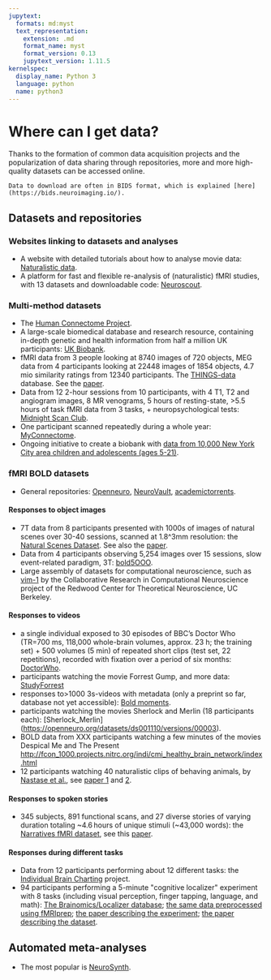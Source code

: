 ```yaml
---
jupytext:
  formats: md:myst
  text_representation:
    extension: .md
    format_name: myst
    format_version: 0.13
    jupytext_version: 1.11.5
kernelspec:
  display_name: Python 3
  language: python
  name: python3
---
```


# Where can I get data?

Thanks to the formation of common data acquisition projects and the 
popularization of data sharing through repositories, more and more high-quality datasets can be accessed online.

```{Note}
Data to download are often in BIDS format, which is explained [here](https://bids.neuroimaging.io/).
```

## Datasets and repositories

### Websites linking to datasets and analyses
- A website with detailed tutorials about how to analyse movie data: [Naturalistic data](https://naturalistic-data.org).
- A platform for fast and flexible re-analysis of (naturalistic) fMRI studies, with 13 datasets and downloadable code: [Neuroscout](https://neuroscout.org/datasets).

### Multi-method datasets
- The [Human Connectome Project](https://www.humanconnectome.org/).
- A large-scale biomedical database and research resource, containing in-depth genetic and health information from half a million UK participants: [UK Biobank](https://www.ukbiobank.ac.uk).
- fMRI data from 3 people looking at 8740 images of 720 objects, MEG data from 4 participants looking at 22448 images of 1854 objects, 4.7 mio similarity ratings from 12340 participants. The [THINGS-data](https://things-initiative.org) database. See the [paper](https://doi.org/10.7554/eLife.82580).
- Data from 12 2-hour sessions from 10 participants, with 4 T1, T2 and angiogram images, 8 MR venograms, 5 hours of resting-state, >5.5 hours of task fMRI data from 3 tasks, + neuropsychological tests: [Midnight Scan Club](https://openneuro.org/datasets/ds000224).
- One participant scanned repeatedly during a whole year: [MyConnectome](http://www.myconnectome.org).
- Ongoing initiative to create a biobank with [data from 10,000 New York City area children and adolescents (ages 5-21)](http://fcon_1000.projects.nitrc.org/indi/cmi_healthy_brain_network/About.html).

### fMRI BOLD datasets
- General repositories: [Openneuro](https://openneuro.org/), [NeuroVault](https://neurovault.org/), [academictorrents](https://academictorrents.com/browse.php?search=fmri).

#### Responses to object images

- 7T data from 8 participants presented with 1000s of images of natural scenes over 30-40 sessions, scanned at 1.8^3mm resolution: the [Natural Scenes Dataset](http://naturalscenesdataset.org). See also the [paper](https://doi.org/10.1038/s41593-021-00962-x).
- Data from 4 participants observing 5,254 images over 15 sessions, slow event-related paradigm, 3T: [bold5OOO](https://bold5000-dataset.github.io/website/).
- Large assembly of datasets for computational neuroscience, such as [vim-1](https://crcns.org/data-sets/vc/vim-1) by the Collaborative Research in Computational Neuroscience project of the Redwood Center for Theoretical Neuroscience, UC Berkeley.

#### Responses to videos
- a single individual exposed to 30 episodes of BBC’s Doctor Who (TR=700 ms, 118,000 whole-brain volumes, approx. 23 h; the training set) + 500 volumes (5 min) of repeated short clips (test set, 22 repetitions), recorded with fixation over a period of six months: [DoctorWho](https://data.donders.ru.nl/collections/di/dcc/DSC_2018.00082_134?0).
- participants watching the movie Forrest Gump, and more data: [StudyForrest](http://www.studyforrest.org)
- responses to>1000 3s-videos with metadata (only a preprint so far, database not yet accessible): [Bold moments](https://www.biorxiv.org/content/10.1101/2023.03.12.530887v1.full.pdf).
- participants watching the movies Sherlock and Merlin (18 participants each): [Sherlock_Merlin] (https://openneuro.org/datasets/ds001110/versions/00003).
- BOLD data from XXX participants watching a few minutes of the movies Despical Me and The Present http://fcon_1000.projects.nitrc.org/indi/cmi_healthy_brain_network/index.html
- 12 participants watching 40 naturalistic clips of behaving animals, by [Nastase et al.](https://openneuro.org/datasets/ds000233/versions/1.0.1), see [paper 1](https://doi.org/10.1093/cercor/bhx138) and [2](https://doi.org/10.3389/fnins.2018.00316).

#### Responses to spoken stories
- 345 subjects, 891 functional scans, and 27 diverse stories of varying duration totaling ~4.6 hours of unique stimuli (~43,000 words): the [Narratives fMRI dataset](https://www.nature.com/articles/s41597-021-01033-3), see this [paper](https://doi.org/10.1038/s41597-021-01033-3).

#### Responses during different tasks
- Data from 12 participants performing about 12 different tasks: the [Individual Brain Charting](https://www.nature.com/articles/sdata2018105) project.
- 94 participants performing a 5-minute "cognitive localizer" experiment with 8 tasks (including visual perception, finger tapping, language, and math): [The Brainomics/Localizer database](https://osf.io/vhtf6/files/osfstorage); [the same data preprocessed using fMRIprep](https://gin.g-node.org/ljchang/Localizer); [the paper describing the experiment](https://doi.org/10.1186/1471-2202-8-91); [the paper describing the dataset](https://doi.org/10.1016/j.neuroimage.2015.09.052).

## Automated meta-analyses
- The most popular is [NeuroSynth](https://neurosynth.org/).

